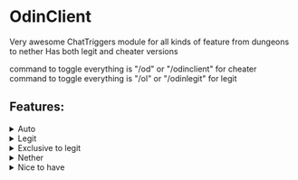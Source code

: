 # OdinClient

Very awesome ChatTriggers module for all kinds of feature from dungeons to nether 
Has both legit and cheater versions


command to toggle everything is "/od" or "/odinclient" for cheater
command to toggle everything is "/ol" or "/odinlegit" for legit


## Features:

<details>
    <summary>Auto</summary>
- Auto Shield: uses wither shield every 5 seconds when not in full health (works for all wither swords)
- Auto Ult: uses your ult whenever giants spawn/maxor is stuck in first laser/goldor starts
- Auto leap: leaps to a party member if he writes "!tp" in party chat
- Auto mask: switches spirit and bonzo masks on cooldown priorities spirit mask since it has lower cd 
- Auto ready: Automatically gets in range to mort opens the gui and ready/start the dungeon
- Auto wish: Wishes for your temmates if they are low
</details>

<details>
    <summary>Legit</summary>
- Party cmds: custom commands for party
- Guild cmds: custom commands for guild
- FragBot: automatically makes you a fragbot whenever you enter limbo automatically disables when leaving limbo 
</details>

<details>
    <summary>Exclusive to legit</summary>
- EdragReminder: Reminds you to equip edrag after you place relics
- ReadyReminder: Reminds you to ready up after certain amount of time in a dungeon
- UltReminder: Reminds you to use your ult at specific events in m6/m7
</details>

<details>
    <summary>Nether</summary>
- Broken hype notifier (now u can stop using dulkir mod)
- Relic aura: changes the way you look and click a relic if there is one in 5 blocks from you
- Flare timer (sos flare alert flare warning flare) cmd is is /moveflare
- Vanqnotifier (also marks a beacon for when coords are sent in chat)
- Kuudra alerts (shows text on screen when certain stuf happen in kuudra)
</details>

<details>
    <summary>Nice to have</summary>
- Auto edrag: equips edrag when p5 starts
- Item macros: soul whip aots 0 tick swap hotkey in controls
- Terminator ac: Automatically clicks when holding terminator randomized ac for very good anti cheat
- COOKIE CLICKER
- Customizeable esp: (you can add whatever mob name u want to see) cmd is /esp
- Flare timer:(sos flare alert flare warning flare) cmd is is /moveflare
- Vanqnotifier: (also marks a beacon for when coords are sent in chat)
- Kuudra alerts: (shows text on screen when certain stuf happen in kuudra)
- Powerdisplay: (shows the power blessing on ur screen) cmd is /movepower
- Dragon spawn: timer (m7 dragons dont be dumb)
- Descriptions: when u hover at features in the gui
- FUCK DIORITE": replaces the diorite with glass in the p2 pillars in f7/m7 so you can watch storm get stuck
</details>